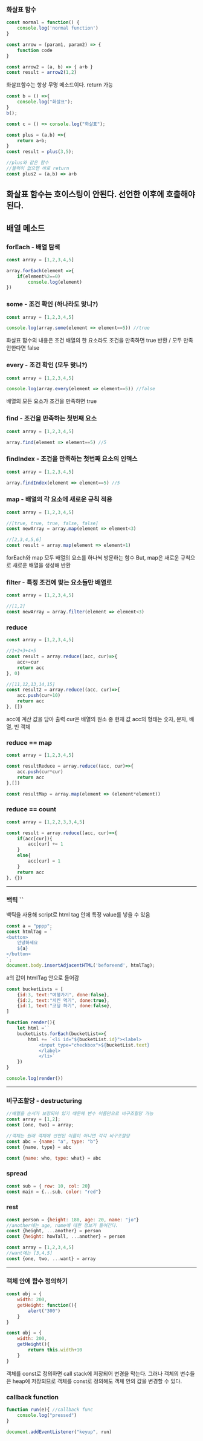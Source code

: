 ### 화살표 함수  
 ```jsx
 const normal = function() {
     console.log('normal function')
 }

 const arrow = (param1, param2) => {
     function code
 }

 const arrow2 = (a, b) => { a+b }
 const result = arrow2(1,2)
 ```
 화살표함수는 항상 무명 메소드이다.
 return 가능
 ```jsx
 const b = () =>{
     console.log("화살표");
 }
 b();

 const c = () => console.log("화살표");

 const plus = (a,b) =>{
     return a+b;
 }
 const result = plus(3,5);

 //plus와 같은 함수
 //블럭이 없으면 바로 return
 const plus2 = (a,b) => a+b
 ```
 화살표 함수는 호이스팅이 안된다.
 선언한 이후에 호출해야 된다.
 ---
 ## 배열 메소드
 ### forEach - 배열 탐색
 ```jsx
 const array = [1,2,3,4,5]

 array.forEach(element =>{
     if(element%2==0)
         console.log(element)
 })
 ```
 ### some - 조건 확인 (하나라도 맞니?)
 ```jsx
 const array = [1,2,3,4,5]

 console.log(array.some(element => element==5)) //true
 ```
 화살표 함수의 내용은 조건
 배열의 한 요소라도 조건을 만족하면 true 반환 / 모두 만족 안한다면 false
 ### every - 조건 확인 (모두 맞니?)
 ```jsx
 const array = [1,2,3,4,5]

 console.log(array.every(element => element==5)) //false
 ```
 배열의 모든 요소가 조건을 만족하면 true
 ### find - 조건을 만족하는 첫번째 요소
 ```jsx
 const array = [1,2,3,4,5]

 array.find(element => element==5) //5
 ```
 ### findIndex - 조건을 만족하는 첫번째 요소의 인덱스
 ```jsx
 const array = [1,2,3,4,5]

 array.findIndex(element => element==5) //5
 ```
 ### map - 배열의 각 요소에 새로운 규칙 적용
 ```jsx
 const array = [1,2,3,4,5]

 //[true, true, true, false, false]
 const newArray = array.map(element => element<3)

 //[2,3,4,5,6]
 const result = array.map(element => element+1)
 ```
 forEach와 map 모두 배열의 요소를 하나씩 방문하는 함수
 But, map은 새로운 규칙으로 새로운 배열을 생성해 반환
 ### filter - 특정 조건에 맞는 요소들만 배열로
 ```jsx
 const array = [1,2,3,4,5]

 //[1,2]
 const newArray = array.filter(element => element<3)
 ```
 ### reduce
 ```jsx
 const array = [1,2,3,4,5]

 //1+2+3+4+5
 const result = array.reduce((acc, cur)=>{
     acc+=cur
     return acc
 }, 0)

 //[11,12,13,14,15]
 const result2 = array.reduce((acc, cur)=>{
     acc.push(cur+10)
     return acc
 }, [])
 ```
 acc에 계산 값을 담아 출력
 cur은 배열의 원소 중 현재 값
 acc의 형태는 숫자, 문자, 배열, 빈 객체
 ### reduce == map
 ```jsx
 const array = [1,2,3,4,5]

 const resultReduce = array.reduce((acc, cur)=>{
     acc.push(cur*cur)
     return acc
 },[])

 const resultMap = array.map(element => (element*element))
 ```
 ### reduce == count
 ```jsx
 const array = [1,2,2,3,3,4,5]

 const result = array.reduce((acc, cur)=>{
     if(acc[cur]){
         acc[cur] += 1
     }
     else{
         acc[cur] = 1
     }
     return acc
 }, {})
 ```
 ---
 ### 백틱 ``
 백틱을 사용해 script로 html tag 안에 특정 value를 넣을 수 있음
 ```jsx
 const a = "pppp";
 const htmlTag = `
 <button>
     안녕하세요
     ${a}
 </button>
 `;
 document.body.insertAdjacentHTML('beforeend', htmlTag);
 ```
 a의 값이 htmlTag 안으로 들어감
 ```jsx
 const bucketLists = [
     {id:3, text:"여행가기", done:false},
     {id:2, text:"치킨 먹기", done:true},
     {id:1, text:"코딩 하기", done:false},
 ]

 function render(){
     let html =``
     bucketLists.forEach(bucketList=>{
         html += `<li id="${bucketList.id}"><label>
             <input type="checkbox">${bucketList.text}
             </label>
             </li>`
     })
 }

 console.log(render())
 ```
 ---
 ### 비구조할당 - **destructuring**
 ```jsx
 //배열을 순서가 보장되어 있기 때문에 변수 이름만으로 비구조할당 가능
 const array = [1,2];
 const [one, two] = array;

 //객체는 원래 객체에 선언된 이름이 아니면 각각 비구조할당
 const abc = {name: "a", type: "b"}
 const {name, type} = abc

 const {name: who, type: what} = abc
 ```
 ### spread
 ```jsx
 const sub = { row: 10, col: 20}
 const main = {...sub, color: "red"}
 ```
 ### rest
 ```jsx
 const person = {height: 180, age: 20, name: "jo"}
 //another에는 age, name에 대한 정보가 들어간다.
 const {height, ...another} = person
 const {height: howTall, ...another} = person

 const array = [1,2,3,4,5]
 //want에는 [3,4,5]
 const {one, two, ...want} = array
 ```
 ---
 ### 객체 안에 함수 정의하기
 ```jsx
 const obj = {
     width: 200,
     getHeight: function(){
         alert("300")
     }
 }

 const obj = {
     width: 200,
     getHeight(){
         return this.width+10
     }
 }
 ```
 객체를 const로 정의하면 call stack에 저장되어 변경을 막는다.
 그러나 객체의 변수들은 heap에 저장되므로 객체를 const로 정의해도 객체 안의 값을 변경할 수 있다.
 ### callback function
 ```jsx
 function run(e){ //callback func
     console.log("pressed")
 }

 document.addEventListener("keyup", run)
 ```
